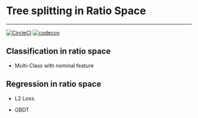 # Tree splitting in Ratio Space 
---

[![CircleCI](https://circleci.com/gh/yupbank/tree_to_tensorflow.svg?style=svg)](https://circleci.com/gh/yupbank/tree_to_tensorflow)
[![codecov](https://codecov.io/gh/yupbank/tree_experiment/branch/master/graph/badge.svg)](https://codecov.io/gh/yupbank/tree_experiment)

## Classification in  ratio space

- Multi-Class with nominal feature

## Regression in ratio space

- L2 Loss.

- GBDT
